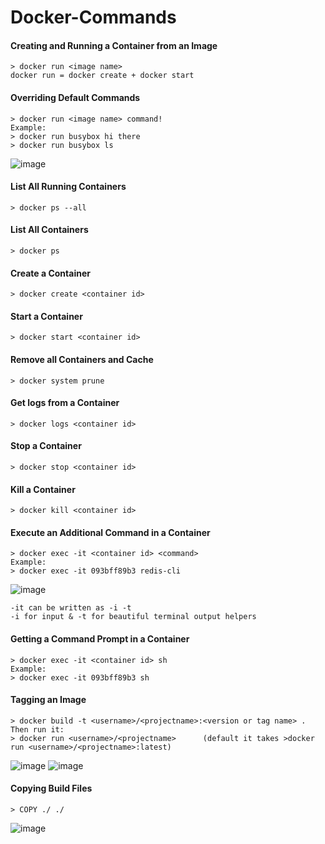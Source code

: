 # Docker-Commands

#### Creating and Running a Container from an Image
```
> docker run <image name>
docker run = docker create + docker start
```
#### Overriding Default Commands
```
> docker run <image name> command!
Example:
> docker run busybox hi there
> docker run busybox ls
```
![image](https://user-images.githubusercontent.com/58620359/171022539-fee431f6-6fd6-40af-9273-47f7900834ce.png)
#### List All Running Containers
```
> docker ps --all
```
#### List All Containers
```
> docker ps
```
#### Create a Container
```
> docker create <container id>
```
#### Start a Container
```
> docker start <container id>
```
#### Remove all Containers and Cache
```
> docker system prune
```
#### Get logs from a Container
```
> docker logs <container id>
```
#### Stop a Container
```
> docker stop <container id>
```
#### Kill a Container
```
> docker kill <container id>
```
#### Execute an Additional Command in a Container
```
> docker exec -it <container id> <command>
Example:
> docker exec -it 093bff89b3 redis-cli
```
![image](https://user-images.githubusercontent.com/58620359/171027516-1913dd60-2c13-4687-ba38-771ed19ea980.png)
```
-it can be written as -i -t
-i for input & -t for beautiful terminal output helpers
```
#### Getting a Command Prompt in a Container
```
> docker exec -it <container id> sh
Example:
> docker exec -it 093bff89b3 sh
```
#### Tagging an Image
```
> docker build -t <username>/<projectname>:<version or tag name> .
Then run it:
> docker run <username>/<projectname>      (default it takes >docker run <username>/<projectname>:latest)
```
![image](https://user-images.githubusercontent.com/58620359/171043547-fc2868ac-ae00-4596-8c8f-767d45e383ac.png)
![image](https://user-images.githubusercontent.com/58620359/171042851-836885a6-6db6-4a47-be77-7e26a6d0de1e.png)
#### Copying Build Files
```
> COPY ./ ./
```
![image](https://user-images.githubusercontent.com/58620359/171051515-c02a2c0d-8b9e-461b-8ada-6e1595df7090.png)







